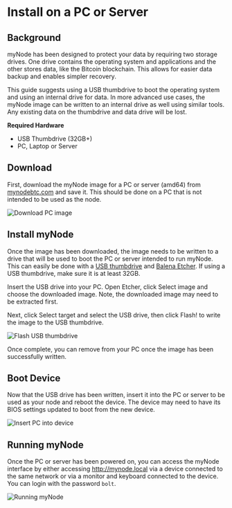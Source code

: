# Install on a PC or Server

## Background

myNode has been designed to protect your data by requiring two storage drives. One drive contains the operating system and applications and the other stores data, like the Bitcoin blockchain. This allows for easier data backup and enables simpler recovery.

This guide suggests using a USB thumbdrive to boot the operating system and using an internal drive for data. In more advanced use cases, the myNode image can be written to an internal drive as well using similar tools. Any existing data on the thumbdrive and data drive will be lost.

**Required Hardware**
- USB Thumbdrive (32GB+)
- PC, Laptop or Server 

## Download

First, download the myNode image for a PC or server (amd64) from [mynodebtc.com](http://mynodebtc.com/download) and save it. This should be done on a PC that is not intended to be used as the node.

![Download PC image](/images/advanced/install_pc_1.png)

## Install myNode

Once the image has been downloaded, the image needs to be written to a drive that will be used to boot the PC or server intended to run myNode. This can easily be done with a [USB thumbdrive](https://amzn.to/3AlIxco) and [Balena Etcher](https://www.balena.io/etcher/). If using a USB thumbdrive, make sure it is at least 32GB.

Insert the USB drive into your PC. Open Etcher, click Select image and choose the downloaded image. Note, the downloaded image may need to be extracted first.

Next, click Select target and select the USB drive, then click Flash! to write the image to the USB thumbdrive.

![Flash USB thumbdrive](/images/advanced/install_pc_2.png)

Once complete, you can remove from your PC once the image has been successfully written.

## Boot Device

Now that the USB drive has been written, insert it into the PC or server to be used as your node and reboot the device. The device may need to have its BIOS settings updated to boot from the new device.

![Insert PC into device](/images/advanced/install_pc_3.png)

## Running myNode

Once the PC or server has been powered on, you can access the myNode interface by either accessing http://mynode.local via a device connected to the same network or via a monitor and keyboard connected to the device. You can login with the password `bolt`.

![Running myNode](/images/advanced/install_pc_4.png)